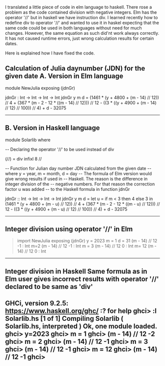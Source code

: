 I translated a little piece of code in elm language to haskell.
There rose a problem as the code contained division with negative integers.
Elm has the operator '//' but in haskell we have instruction div.
I learned recently how to redefine div to operator '//' and wanted to use
it in haskel expecting that the same code could be used in both languages
without need for  much changes. However, the same equation as such did'nt
work always correctly. It has not caused runtime errors, just wrong 
calculation results for certain dates.

Here is explained how I have fixed the code.   

Calculation of Julia daynumber (JDN) for the given date
A. Version in Elm language
---------------------------------
module NewJulia exposing (jdnGr)

jdnGr : Int -> Int -> Int -> Int
jdnGr y m d =
    (1461 * (y + 4800 + (m - 14) // 12))
        // 4
        + (367 * (m - 2 - 12 * ((m - 14) // 12)))
        // 12
        - ((3 * ((y + 4900 + (m - 14) // 12) // 100)) // 4)
        + d
        - 32075

--------------------------------

B. Version in Haskell language
--------------------------------

module Solarlib where 


-- Declaring the operator '//' to be used instead of div

(//) = div
infixl 8  //

-- Function for Julian day number JDN calculated from the given date
-- where y = year, m = month, d = day
-- The formula of Elm version would give wrong results if used in
-- Haskell. The reason is the difference in integer division of the
-- negative numbers. For that reason the correction factor u was added
-- to the Haskell formula in function jdnGr 

jdnGr :: Int -> Int -> Int -> Int
jdnGr y m d =
    let u = if m < 3 then 4  else 3
    in
           (1461 * (y + 4800 + (m - u) // 12)) // 4
           + (367 * (m - 2 - 12 * ((m - u) // 12))) // 12
           - ((3 * ((y + 4900 + (m - u) // 12) // 100)) // 4) + d - 32075

---------------------------
Integer division using operator '//' in Elm
------------------------------------------
> import NewJulia exposing (jdnGr)
> y = 2023
> m = 1
> d = 31
> (m - 14) // 12
-1 : Int
> m=2
> (m - 14) // 12
-1 : Int
> m = 3
> (m - 14) // 12
0 : Int
> m= 12
> (m - 14) // 12
0 : Int
> 
------------------
Integer division in Haskell 
Same formula as in Elm user gives incorrect results
with operator '//' declared to be same as 'div'
---------------------------------------------------
GHCi, version 9.2.5: https://www.haskell.org/ghc/  :? for help
ghci> :l Solarlib.hs
[1 of 1] Compiling Solarlib         ( Solarlib.hs, interpreted )
Ok, one module loaded.
ghci> y=2023
ghci> m = 1
ghci> (m - 14) // 12
-2
ghci> m = 2
ghci> (m - 14) // 12
-1
ghci> m = 3
ghci> (m - 14) // 12
-1
ghci> m = 12
ghci> (m - 14) // 12
-1
ghci> 
----------------------
